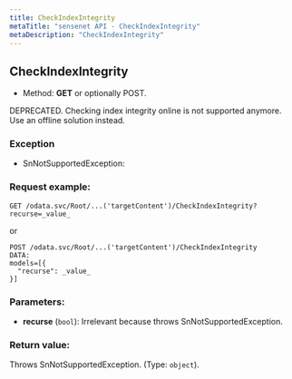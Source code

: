 ```yaml
---
title: CheckIndexIntegrity
metaTitle: "sensenet API - CheckIndexIntegrity"
metaDescription: "CheckIndexIntegrity"
---
```


## CheckIndexIntegrity
- Method: **GET** or optionally POST.

DEPRECATED. Checking index integrity online is not supported anymore. Use an offline solution instead.
 

### Exception
- SnNotSupportedException:

### Request example:

```
GET /odata.svc/Root/...('targetContent')/CheckIndexIntegrity?recurse=_value_
```
or
```
POST /odata.svc/Root/...('targetContent')/CheckIndexIntegrity
DATA:
models=[{
  "recurse": _value_
}]
```
### Parameters:
- **recurse** (`bool`): Irrelevant because throws SnNotSupportedException.

### Return value:
Throws SnNotSupportedException. (Type: `object`).


